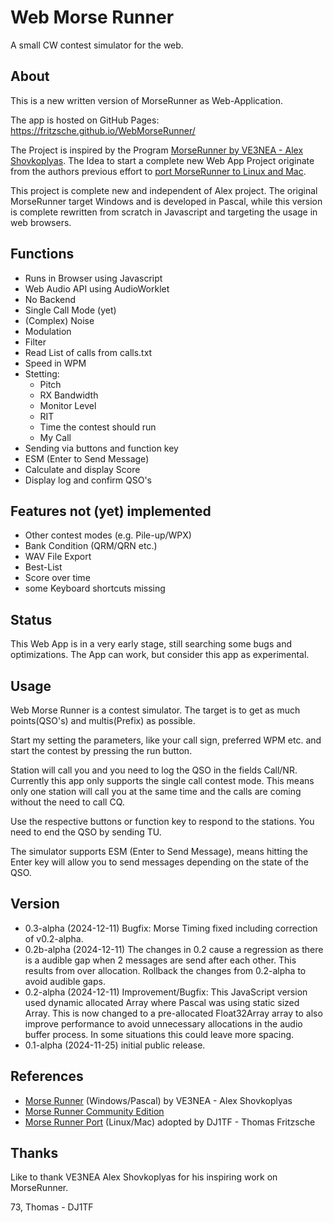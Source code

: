 # Web Morse Runner

A small CW contest simulator for the web.

## About 
This is a new written version of MorseRunner as Web-Application.

The app is hosted on GitHub Pages: https://fritzsche.github.io/WebMorseRunner/


The Project is inspired by the Program [MorseRunner by VE3NEA - Alex Shovkoplyas](https://github.com/VE3NEA/MorseRunner). The Idea to start a complete new Web App Project originate from the authors previous effort to [port MorseRunner to Linux and Mac](https://github.com/fritzsche/MorseRunner).


This project is complete new and independent of Alex project. The original MorseRunner target Windows and is developed in Pascal, while this version is complete rewritten from scratch in Javascript and targeting the usage in web browsers. 


## Functions

* Runs in Browser using Javascript
* Web Audio API using AudioWorklet
* No Backend
* Single Call Mode (yet)
* (Complex) Noise
* Modulation
* Filter
* Read List of calls from calls.txt
* Speed in WPM
* Stetting: 
    * Pitch
    * RX Bandwidth
    * Monitor Level
    * RIT
    * Time the contest should run
    * My Call
* Sending via buttons and function key 
* ESM (Enter to Send Message)
* Calculate and display Score
* Display log and confirm QSO's

## Features not (yet) implemented

* Other contest modes (e.g. Pile-up/WPX)
* Bank Condition (QRM/QRN etc.)
* WAV File Export
* Best-List
* Score over time
* some Keyboard shortcuts missing

## Status
This Web App is in a very early stage, still searching some bugs and optimizations. 
The App can work, but consider this app as experimental.

## Usage
Web Morse Runner is a contest simulator. The target is to get as much points(QSO's) and multis(Prefix) as possible.

Start my setting the parameters, like your call sign, preferred WPM etc. and start the contest by pressing the run button.

Station will call you and you need to log the QSO in the fields Call/NR. 
Currently this app only supports the single call contest mode. This means only one station will call you at the same time and the calls are coming without the need to call CQ.

Use the respective buttons or function key to respond to the stations. You need to end the QSO by sending TU. 

The simulator supports ESM (Enter to Send Message), means hitting the Enter key will allow you to send messages depending on the state of the QSO.


## Version

* 0.3-alpha (2024-12-11) Bugfix: Morse Timing fixed including correction of v0.2-alpha.
* 0.2b-alpha (2024-12-11) The changes in 0.2 cause a regression as there is a audible gap when 2 messages are send after each other. This results from over allocation. Rollback the changes from 0.2-alpha to avoid audible gaps.
* 0.2-alpha (2024-12-11) Improvement/Bugfix: This JavaScript version used dynamic allocated Array where Pascal was using static sized Array. This is now changed to a pre-allocated Float32Array array to also improve performance to avoid unnecessary allocations in the audio buffer process. In some situations this could leave more spacing.
* 0.1-alpha (2024-11-25) initial public release.

## References
* [Morse Runner](https://github.com/VE3NEA/MorseRunner) (Windows/Pascal) by VE3NEA - Alex Shovkoplyas
* [Morse Runner Community Edition](https://groups.io/g/MorseRunnerCE)
* [Morse Runner Port](https://github.com/fritzsche/MorseRunner) (Linux/Mac) adopted by DJ1TF  - Thomas Fritzsche


## Thanks
Like to thank VE3NEA Alex Shovkoplyas for his inspiring work on MorseRunner.




73, Thomas - DJ1TF



